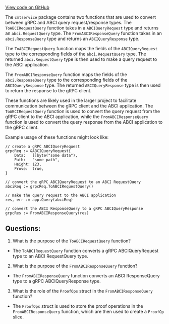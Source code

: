 [View code on GitHub](https://github.com/cosmos/cosmos-sdk.git/client/grpc/cmtservice/types.go)

The `cmtservice` package contains two functions that are used to convert between gRPC and ABCI query request/response types. The `ToABCIRequestQuery` function takes in a `ABCIQueryRequest` type and returns an `abci.RequestQuery` type. The `FromABCIResponseQuery` function takes in an `abci.ResponseQuery` type and returns an `ABCIQueryResponse` type.

The `ToABCIRequestQuery` function maps the fields of the `ABCIQueryRequest` type to the corresponding fields of the `abci.RequestQuery` type. The returned `abci.RequestQuery` type is then used to make a query request to the ABCI application.

The `FromABCIResponseQuery` function maps the fields of the `abci.ResponseQuery` type to the corresponding fields of the `ABCIQueryResponse` type. The returned `ABCIQueryResponse` type is then used to return the response to the gRPC client.

These functions are likely used in the larger project to facilitate communication between the gRPC client and the ABCI application. The `ToABCIRequestQuery` function is used to convert the query request from the gRPC client to the ABCI application, while the `FromABCIResponseQuery` function is used to convert the query response from the ABCI application to the gRPC client.

Example usage of these functions might look like:

```
// create a gRPC ABCIQueryRequest
grpcReq := &ABCIQueryRequest{
    Data:   []byte("some data"),
    Path:   "some path",
    Height: 123,
    Prove:  true,
}

// convert the gRPC ABCIQueryRequest to an ABCI RequestQuery
abciReq := grpcReq.ToABCIRequestQuery()

// make the query request to the ABCI application
res, err := app.Query(abciReq)

// convert the ABCI ResponseQuery to a gRPC ABCIQueryResponse
grpcRes := FromABCIResponseQuery(res)
```
## Questions: 
 1. What is the purpose of the `ToABCIRequestQuery` function?
- The `ToABCIRequestQuery` function converts a gRPC ABCIQueryRequest type to an ABCI RequestQuery type.

2. What is the purpose of the `FromABCIResponseQuery` function?
- The `FromABCIResponseQuery` function converts an ABCI ResponseQuery type to a gRPC ABCIQueryResponse type.

3. What is the role of the `ProofOps` struct in the `FromABCIResponseQuery` function?
- The `ProofOps` struct is used to store the proof operations in the `FromABCIResponseQuery` function, which are then used to create a `ProofOp` slice.